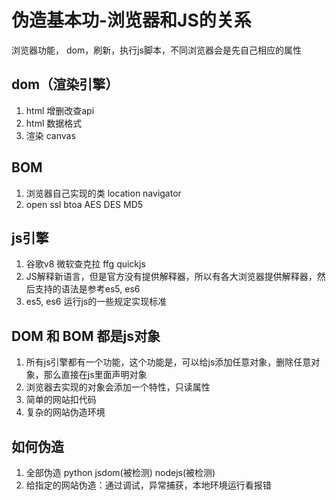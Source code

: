# 伪造基本功-浏览器和JS的关系

浏览器功能， dom，刷新，执行js脚本，不同浏览器会是先自己相应的属性

## dom（渲染引擎）

1. html 增删改查api
2. html 数据格式
3. 渲染 canvas
 
## BOM

1. 浏览器自己实现的类 location navigator
2. open ssl btoa AES DES MD5

## js引擎

1. 谷歌v8 微软查克拉 ffg quickjs
2. JS解释新语言，但是官方没有提供解释器，所以有各大浏览器提供解释器，然后支持的语法是参考es5, es6
3. es5, es6 运行js的一些规定实现标准

## DOM 和 BOM  都是js对象

1. 所有js引擎都有一个功能，这个功能是，可以给js添加任意对象，删除任意对象，那么直接在js里面声明对象
2. 浏览器去实现的对象会添加一个特性，只读属性
3. 简单的网站扣代码
4. 复杂的网站伪造环境

## 如何伪造

1. 全部伪造 python  jsdom(被检测) nodejs(被检测)
2. 给指定的网站伪造：通过调试，异常捕获，本地环境运行看报错
